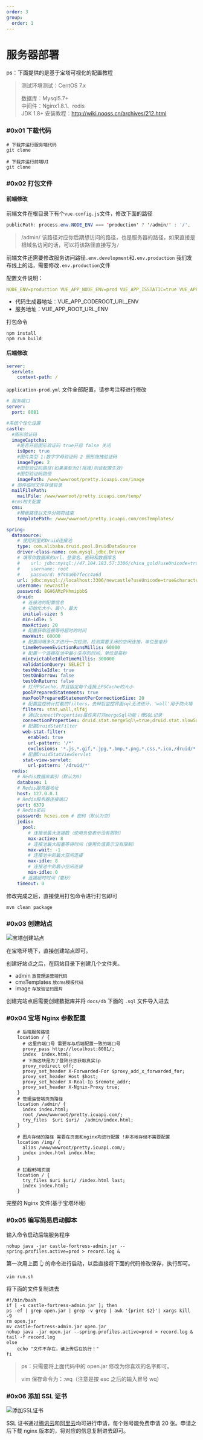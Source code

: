 ```yaml
---
order: 3
group:
  order: 1
---
```


# 服务器部署

ps：下面提供的是基于宝塔可视化的配置教程

> 测试环境测试：CentOS 7.x
>
> 数据库：Mysql5.7+  
> 中间件：Nginx1.8.1、redis  
> JDK 1.8+ 安装教程：http://wiki.nooss.cn/archives/212.html

### #0x01 下载代码

```shell
# 下载并运行服务端代码
git clone

# 下载并运行前端UI
git clone
```

### #0x02 打包文件

#### 前端修改

前端文件在根目录下有个`vue.config.js`文件，修改下面的路径

```java
publicPath: process.env.NODE_ENV === 'production' ? '/admin/' : '/',
```

> /admin/ 该路径对应你后期想访问的路径，也是服务器的路径，如果直接是根域名访问的话，可以将该路径直接写为`/`

前端文件还需要修改服务访问路径`.env.development`和`.env.production` 我们发布线上的话，需要修改`.env.production`文件

配置文件说明：

```yaml
NODE_ENV=production VUE_APP_NODE_ENV=prod VUE_APP_ISSTATIC=true VUE_APP_CODEROOT_URL_ENV=http://localhost:8082/ VUE_APP_ROOT_URL_ENV=https://localhost:8082
```

- 代码生成器地址：VUE_APP_CODEROOT_URL_ENV
- 服务地址：VUE_APP_ROOT_URL_ENV

打包命令

```shell
npm install
npm run build
```

#### 后端修改

```yaml
server:
  servlet:
    context-path: /
```

`application-prod.yml` 文件全部配置，请参考注释进行修改

```yaml
# 服务端口
server:
  port: 8081

#系统个性化设置
castle:
  #图形验证码
  imageCaptcha:
    #是否开启图形验证码 true开启 false 关闭
    isOpen: true
    #图片类型 1:数字字母验证码 2 图形拖拽验证码
    imageType: 2
    #图型验证码路径(如果类型为2(拖拽)则该配置生效)
    #图型验证码路径
    imagePath: /www/wwwroot/pretty.icuapi.com/image
  # 邮件临时文件存储目录
  mailFilePath:
    mailFile: /www/wwwroot/pretty.icuapi.com/temp/
  #cms相关配置
  cms:
    #模板路径以文件分隔符结束
    templatePath: /www/wwwroot/pretty.icuapi.com/cmsTemplates/

spring:
  datasource:
    # 使用阿里的Druid连接池
    type: com.alibaba.druid.pool.DruidDataSource
    driver-class-name: com.mysql.jdbc.Driver
    # 填写你数据库的url、登录名、密码和数据库名
    #    url: jdbc:mysql://47.104.183.57:3306/china_gold?useUnicode=true&characterEncoding=UTF-8&serverTimezone=Asia/Shanghai
    #    username: root
    #    password: 9740a6b7fecc4a6d
    url: jdbc:mysql://localhost:3306/newcastle?useUnicode=true&characterEncoding=UTF-8&serverTimezone=Asia/Shanghai
    username: newcastle
    password: 8GH6AMzPHhmipbbS
    druid:
      # 连接池的配置信息
      # 初始化大小，最小，最大
      initial-size: 5
      min-idle: 5
      maxActive: 20
      # 配置获取连接等待超时的时间
      maxWait: 60000
      # 配置间隔多久才进行一次检测，检测需要关闭的空闲连接，单位是毫秒
      timeBetweenEvictionRunsMillis: 60000
      # 配置一个连接在池中最小生存的时间，单位是毫秒
      minEvictableIdleTimeMillis: 300000
      validationQuery: SELECT 1
      testWhileIdle: true
      testOnBorrow: false
      testOnReturn: false
      # 打开PSCache，并且指定每个连接上PSCache的大小
      poolPreparedStatements: true
      maxPoolPreparedStatementPerConnectionSize: 20
      # 配置监控统计拦截的filters，去掉后监控界面sql无法统计，'wall'用于防火墙
      filters: stat,wall,slf4j
      # 通过connectProperties属性来打开mergeSql功能；慢SQL记录
      connectionProperties: druid.stat.mergeSql\=true;druid.stat.slowSqlMillis\=5000
      # 配置DruidStatFilter
      web-stat-filter:
        enabled: true
        url-pattern: '/*'
        exclusions: '*.js,*.gif,*.jpg,*.bmp,*.png,*.css,*.ico,/druid/*'
      # 配置DruidStatViewServlet
      stat-view-servlet:
        url-pattern: '/druid/*'
  redis:
    # Redis数据库索引（默认为0）
    database: 1
    # Redis服务器地址
    host: 127.0.0.1
    # Redis服务器连接端口
    port: 6379
    # Redis密码
    password: hcses.com # 密码（默认为空）
    jedis:
      pool:
        # 连接池最大连接数（使用负值表示没有限制）
        max-active: 8
        # 连接池最大阻塞等待时间（使用负值表示没有限制）
        max-wait: -1
        # 连接池中的最大空闲连接
        max-idle: 8
        # 连接池中的最小空闲连接
        min-idle: 0
      # 连接超时时间（毫秒）
    timeout: 0
```

修改完成之后，直接使用打包命令进行打包即可

```
mvn clean package
```

### #0x03 创建站点

![宝塔创建站点](https://oss.icuapi.com/docs/openapi/%E5%88%9B%E5%BB%BA%E7%AB%99%E7%82%B9.png)

在宝塔环境下，直接创建站点即可。

创建好站点之后，在网站目录下创建几个文件夹。

<Tree title="pretty.icuapi.com 网站的根目录">
  <ul>
    <li>
      admin
      <small> 放管理运营端代码 </small>
    </li>
    <li>
      cmsTemplates
      <small> 放cms模板代码 </small>
    </li>
    <li>
      image
      <small> 存放验证码图片 </small>
    </li>
  </ul>
</Tree>

创建完站点后需要创建数据库并将 `docs/db` 下面的 `.sql` 文件导入进去

### #0x04 宝塔 Nginx 参数配置

```nginx
	# 后端服务路径
	location / {
      # 这里的端口号 需要写与后端配置一致的端口号
      proxy_pass http://localhost:8081/;
      index  index.html;
      # 下面这块是为了登陆日志获取真实ip
      proxy_redirect off;
      proxy_set_header X-Forwarded-For $proxy_add_x_forwarded_for;
      proxy_set_header Host $host;
      proxy_set_header X-Real-Ip $remote_addr;
      proxy_set_header X-Ngnix-Proxy true;
    }
    # 管理运营端页面路径
    location /admin/ {
      index index.html;
      root /www/wwwroot/pretty.icuapi.com/;
      try_files  $uri $uri/  /admin/index.html;
    }

    # 图片存储的路径 需要在页面和nginx均进行配置 !非本地存储不需要配置
    location /img/ {
      alias /www/wwwroot/pretty.icuapi.com/;
      index index.html index.htm;
    }

	# 拦截H5端页面
    location / {
      try_files $uri $uri/ /index.html last;
      index index.html;
    }
```

完整的 Nginx 文件(基于宝塔环境)

### #0x05 编写简易启动脚本

输入命令启动后端服务程序

```shell
nohup java -jar castle-fortress-admin.jar --spring.profiles.active=prod > record.log &
```

第一次用上面 👆 的命令进行启动，以后直接将下面的代码修改保存，执行即可。

```shell
vim run.sh
```

将下面的文件复制进去

```shell
#!/bin/bash
if [ -s castle-fortress-admin.jar ]; then
ps -ef | grep open.jar | grep -v grep | awk '{print $2}'| xargs kill -9
rm open.jar
mv castle-fortress-admin.jar open.jar
nohup java -jar open.jar --spring.profiles.active=prod > record.log &
tail -f record.log
else
    echo "文件不存在，请上传后在执行！"
fi
```

> ps：只需要将上面代码中的 open.jar 修改为你喜欢的名字即可。
>
> vim 保存命令为：:wq（注意是按 esc 之后的输入冒号 wq）

### #0x06 添加 SSL 证书

![添加SSL证书](https://oss.icuapi.com/docs/openapi/%E6%B7%BB%E5%8A%A0ssl%E8%AF%81%E4%B9%A6.png)

SSL 证书通过[腾讯云](https://cloud.tencent.com/product/ssl)和[阿里云](https://www.aliyun.com/product/cas)均可进行申请，每个账号能免费申请 20 张。申请之后下载 nginx 版本的，将对应的信息复制进去即可。
